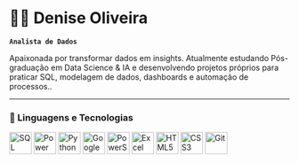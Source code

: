 # 👩‍💻 Denise Oliveira

**`Analista de Dados`**

Apaixonada por transformar dados em insights.
Atualmente estudando Pós-graduação em Data Science & IA e desenvolvendo projetos próprios para praticar SQL, modelagem de dados, dashboards e automação de processos..

---

### 🤖 Linguagens e Tecnologias


<p align="left">
  <img src="https://img.icons8.com/fluency/48/database.png" alt="SQL" height="40"/>
  <img src="https://img.icons8.com/color/48/power-bi.png" alt="Power BI" height="40"/>
  <img src="https://img.icons8.com/color/48/python.png" alt="Python" height="40"/>
  <img src="https://img.icons8.com/color/48/google-cloud.png" alt="Google Cloud" height="40"/>
  <img src="https://img.icons8.com/color/48/powershell.png" alt="PowerShell" height="40"/>
  <img src="https://img.icons8.com/color/48/microsoft-excel-2019.png" alt="Excel" height="40"/>
  <img src="https://img.icons8.com/color/48/html-5--v1.png" alt="HTML5" height="40"/>
  <img src="https://img.icons8.com/color/48/css3.png" alt="CSS3" height="40"/>
  <img src="https://img.icons8.com/color/48/git.png" alt="Git" height="40"/>
</p>

<br/>
<br/>
